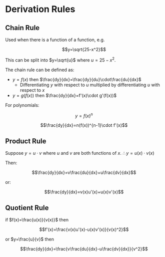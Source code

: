 # Derivation Rules

## Chain Rule

Used when there is a function of a function, e.g.

$$y=\sqrt{25-x^2}$$

This can be split into $y=\sqrt{u}$ where $u=25-x^2$.

The chain rule can be defined as:

* $y=f(x)$ then $\frac{dy}{dx}=\frac{dy}{du}\cdot\frac{du}{dx}$
	* Differentiating $y$ with respect to $u$ multiplied by differentiating $u$ with respect to $x$
* $y=g(f(x))$ then $\frac{dy}{dx}=f'(x)\cdot g'(f(x))$

For polynomials:

$$y=f(x)^n$$

$$\frac{dy}{dx}=n(f(x))^{n-1}\cdot f'(x)$$

## Product Rule

Suppose $y=u\cdot v$ where $u$ and $v$ are both functions of $x$. $\therefore y=u(x)\cdot v(x)$

Then:

$$\frac{dy}{dx}=v\frac{du}{dx}+u\frac{dv}{dx}$$

or:

$$\frac{dy}{dx}=v(x)u'(x)+u(x)v'(x)$$

## Quotient Rule

if $f(x)=\frac{u(x)}{v(x)}$ then

$$f'(x)=\frac{v(x)u'(x)-u(x)v'(x)}{v(x)^2}$$

or $y=\frac{u}{v}$ then

$$\frac{dy}{dx}=\frac{v\frac{du}{dx}-u\frac{dv}{dx}}{v^2}$$
